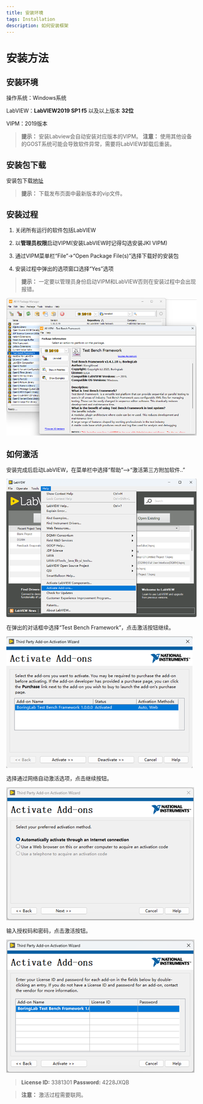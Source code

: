```yaml
---
title: 安装环境
tags: Installation
description: 如何安装框架
---
```


# 安装方法

## 安装环境

操作系统：Windows系统 

LabVIEW：**LabVIEW2019 SP1 f5** 以及以上版本 **32位**

VIPM：2019版本

> **提示：** 安装Labview会自动安装对应版本的VIPM。
> **注意：** 使用其他设备的GOST系统可能会导致软件异常，需要将LabVIEW卸载后重装。

## 安装包下载

安装包下载[地址](https://gitee.com/xiongxinwei/test-bench-framework/releases)

> **提示：** 下载发布页面中最新版本的vip文件。

## 安装过程

1. 关闭所有运行的软件包括LabVIEW

2. 以**管理员权限**启动VIPM(安装LabVIEW时记得勾选安装JKI VIPM)

3. 通过VIPM菜单栏“File”→“Open Package File(s)”选择下载好的安装包

4. 安装过程中弹出的选项窗口选择“Yes”选项

> **提示：** 一定要以管理员身份启动VIPM和LabVIEW否则在安装过程中会出现报错。

<img title="VIPM" src="../assets/img/VIPM.png" alt="loading-ag-178" style="zoom:70%;">

## 如何激活

安装完成后启动LabVIEW，在菜单栏中选择“帮助”-->“激活第三方附加软件..”

<img title="VIPM" src="../assets/img/2025-08-28 132447.png" alt="loading-ag-178" style="zoom:70%;">

在弹出的对话框中选择“Test Bench Framework”，点击激活按钮继续。

<img title="VIPM" src="../assets/img/ACTIVATE.png" alt="loading-ag-178" style="zoom:85%;">

选择通过网络自动激活选项，点击继续按钮。

<img title="VIPM" src="../assets/img/Automatically.png" alt="loading-ag-178" style="zoom:85%;">

输入授权码和密码，点击激活按钮。

<img title="VIPM" src="../assets/img/License.png" alt="loading-ag-178" style="zoom:85%;">

> **License ID:** 3381301 **Password:** 4228JXQB

> **注意：** 激活过程需要联网。
